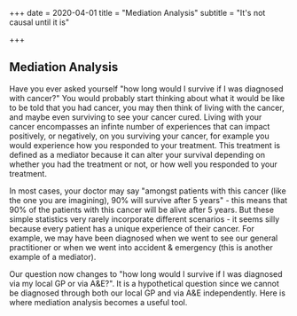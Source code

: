 +++ 
date = 2020-04-01 
title = "Mediation Analysis" 
subtitle = "It's not causal until it is"

+++

## Mediation Analysis
Have you ever asked yourself "how long would I survive if I was diagnosed with cancer?" You would probably start thinking about what it would be like to be told that you had cancer, you may then think of living with the cancer, and maybe even surviving to see your cancer cured. Living with your cancer encompasses an infinte number of experiences that can impact positively, or negatively, on you surviving your cancer, for example you would experience how you responded to your treatment. This treatment is defined as a mediator because it can alter your survival depending on whether you had the treatment or not, or how well you responded to your treatment. 

In most cases, your doctor may say "amongst patients with this cancer (like the one you are imagining), 90% will survive after 5 years" - this means that 90% of the patients with this cancer will be alive after 5 years. But these simple statistics very rarely incorporate different scenarios - it seems silly because every patient has a unique experience of their cancer. For example, we may have been diagnosed when we went to see our general practitioner or when we went into accident & emergency (this is another example of a mediator). 

Our question now changes to "how long would I survive if I was diagnosed via my local GP or via A&E?". It is a hypothetical question since we cannot be diagnosed through both our local GP and via A&E independently. Here is where mediation analysis becomes a useful tool. 




